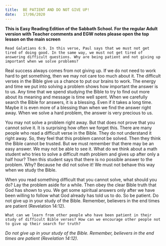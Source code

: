 ```yaml
---
title:  BE PATIENT AND DO NOT GIVE UP!
date:   17/06/2020
---
```


**This is Easy Reading Edition of the Sabbath School. For the regular Adult version with Teacher comments and EGW notes please open the top lesson on the main screen** 

`Read Galatians 6:9. In this verse, Paul says that we must not get tired of doing good. In the same way, we must not get tired of answering difficult questions. Why are being patient and not giving up important when we solve problems?`

Real success always comes from not giving up. If we do not need to work hard to get something, then we may not care too much about it. The difficult verses in the Bible give us a chance to put our brains to work. The energy and time we put into solving a problem shows how important the answer is to us. Any time that we spend studying the Bible to try to find out more about its meaning and message is time well spent. When we carefully search the Bible for answers, it is a blessing. Even if it takes a long time. Maybe it is even more of a blessing than when we find the answer right away. When we solve a hard problem, the answer is very precious to us.

You may not solve a problem right away. But that does not prove that you cannot solve it. It is surprising how often we forget this. There are many people who read a difficult verse in the Bible. They do not understand it right away. So, they feel that this problem cannot be solved. Then they think the Bible cannot be trusted. But we must remember that there may be an easy answer. We may not be able to see it. What do we think about a math student who tries to solve a difficult math problem and gives up after only a half hour? Then this student says that there is no possible answer to the problem. Why? Because he did not solve it! We must not behave this way when we study the Bible.

When you read something difficult that you cannot solve, what should you do? Lay the problem aside for a while. Then obey the clear Bible truth that God has shown to you. We get some spiritual answers only after we have been willing to follow what God already has told us to do. So be patient. Do not give up in your study of the Bible. Remember, believers in the end times are patient (Revelation 14:12).

`What can we learn from other people who have been patient in their study of difficult Bible verses? How can we encourage other people not to give up their search for truth?`

_Do not give up in your study of the Bible. Remember, believers in the end times are patient (Revelation 14:12)._
